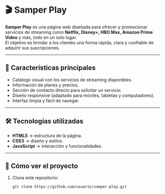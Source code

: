# 🎬 Samper Play

**Samper Play** es una página web diseñada para ofrecer y promocionar servicios de streaming como **Netflix, Disney+, HBO Max, Amazon Prime Video** y más, todo en un solo lugar.  
El objetivo es brindar a los clientes una forma rápida, clara y confiable de adquirir sus suscripciones.

---

## 📌 Características principales

- Catálogo visual con los servicios de streaming disponibles.
- Información de planes y precios.
- Sección de contacto directo para solicitar un servicio.
- Diseño responsive (adaptado para móviles, tabletas y computadores).
- Interfaz limpia y fácil de navegar.

---

## 🛠️ Tecnologías utilizadas

- **HTML5** → estructura de la página.  
- **CSS3** → diseño y estilos.  
- **JavaScript** → interacción y funcionalidades.  

---

## 🚀 Cómo ver el proyecto

1. Clona este repositorio:
   ```bash
   git clone https://github.com/usuario/samper-play.git
